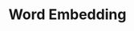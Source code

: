 ---
title: Word Embedding
menu: 
  sidebar:
    name: Word Embedding
    identifier: word_embedding-github
    parent: nlp
    weight: 10
---